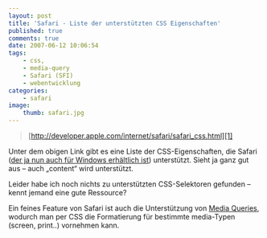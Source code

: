 ```yaml
---
layout: post
title: 'Safari - Liste der unterstützten CSS Eigenschaften'
published: true
comments: true
date: 2007-06-12 10:06:54
tags:
    - css,
    - media-query
    - Safari (SFI)
    - webentwicklung
categories:
    - safari
image:
    thumb: safari.jpg
---
```

> [http://developer.apple.com/internet/safari/safari_css.html][1]



Unter dem obigen Link gibt es eine Liste der CSS-Eigenschaften, die Safari ([der ja nun auch für Windows erhältlich ist][2]) unterstützt. Sieht ja ganz gut aus &#8211; auch &#8222;content&#8220; wird unterstützt.

Leider habe ich noch nichts zu unterstützten CSS-Selektoren gefunden &#8211; kennt jemand eine gute Ressource?

Ein feines Feature von Safari ist auch die Unterstützung von [Media Queries][3], wodurch man per CSS die Formatierung für bestimmte media-Typen (screen, print..) vornehmen kann.

 [1]: http://developer.apple.com/internet/safari/safari_css.html "CSS-Unterstützung von Safari öffnen"
 [2]: http://mediavrog.net/blog/2007/06/12/browser/safari/safari-3-fur-windows-jetzt-offiziell-von-apple-vorerst-beta/ "Beitrag über den Launch des Safari auf Windows in diesem Fenster öffnen"
 [3]: http://www.css3.info/preview/media-queries.html "Info zu Mediaqueries auf css3.info öffnen"